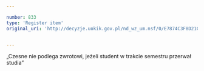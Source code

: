 ```yaml
---

number: 833
type: 'Register item'
original_uri: 'http://decyzje.uokik.gov.pl/nd_wz_um.nsf/0/E7874C3F8D21C6E5C12572DD003296ED?OpenDocument'


---
```


„Czesne nie podlega zwrotowi, jeżeli student w trakcie semestru przerwał studia”
